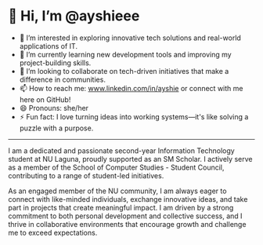 # 👋 Hi, I’m @ayshieee

- 👀 I’m interested in exploring innovative tech solutions and real-world applications of IT.
- 🌱 I’m currently learning new development tools and improving my project-building skills.
- 💞️ I’m looking to collaborate on tech-driven initiatives that make a difference in communities.
- 📫 How to reach me: www.linkedin.com/in/ayshie or connect with me here on GitHub!
- 😄 Pronouns: she/her
- ⚡ Fun fact: I love turning ideas into working systems—it's like solving a puzzle with a purpose.

---

I am a dedicated and passionate second-year Information Technology student at NU Laguna, proudly supported as an SM Scholar. I actively serve as a member of the School of Computer Studies - Student Council, contributing to a range of student-led initiatives.

As an engaged member of the NU community, I am always eager to connect with like-minded individuals, exchange innovative ideas, and take part in projects that create meaningful impact. I am driven by a strong commitment to both personal development and collective success, and I thrive in collaborative environments that encourage growth and challenge me to exceed expectations.
